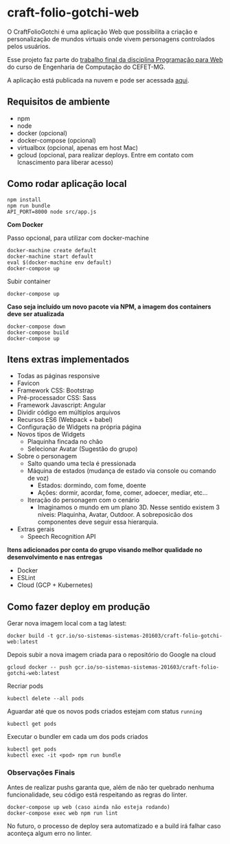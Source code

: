 # craft-folio-gotchi-web

O CraftFolioGotchi é uma aplicação Web que possibilita a criação e personalização de mundos virtuais onde vivem personagens controlados pelos usuários.

Esse projeto faz parte do [trabalho final da disciplina Programação para Web](https://github.com/fegemo/cefet-web/tree/master/assignments/project-craftfoliogotchi) do curso de Engenharia de Computação do CEFET-MG.

A aplicação está publicada na nuvem e pode ser acessada [aqui](http://35.184.50.176).

## Requisitos de ambiente

- npm
- node
- docker (opcional)
- docker-compose (opcional)
- virtualbox (opcional, apenas em host Mac)
- gcloud (opcional, para realizar deploys. Entre em contato com lcnascimento para liberar acesso)

## Como rodar aplicação local

```shell
npm install
npm run bundle
API_PORT=8000 node src/app.js
```

__Com Docker__

Passo opcional, para utilizar com docker-machine

```shell
docker-machine create default
docker-machine start default
eval $(docker-machine env default)
docker-compose up
```

Subir container

```shell
docker-compose up
```

__Caso seja incluído um novo pacote via NPM, a imagem dos containers deve ser atualizada__

```shell
docker-compose down
docker-compose build
docker-compose up
```

## Itens extras implementados

- Todas as páginas responsive
- Favicon
- Framework CSS: Bootstrap
- Pré-processador CSS: Sass
- Framework Javascript: Angular
- Dividir código em múltiplos arquivos
- Recursos ES6 (Webpack + babel)
- Configuração de Widgets na própria página
- Novos tipos de Widgets
  - Plaquinha fincada no chão
  - Selecionar Avatar (Sugestão do grupo)
- Sobre o personagem
  - Salto quando uma tecla é pressionada
  - Máquina de estados (mudança de estado via console ou comando de voz)
    - Estados: dormindo, com fome, doente
    - Ações: dormir, acordar, fome, comer, adoecer, mediar, etc...
  - Iteração do personagem com o cenário
    - Imaginamos o mundo em um plano 3D. Nesse sentido existem 3 níveis: Plaquinha, Avatar, Outdoor. A sobreposicão dos componentes deve seguir essa hierarquia.
- Extras gerais
  - Speech Recognition API

__Itens adicionados por conta do grupo visando melhor qualidade no desenvolvimento e nas entregas__

- Docker
- ESLint
- Cloud (GCP + Kubernetes)

## Como fazer deploy em produção

Gerar nova imagem local com a tag latest:

```shell
docker build -t gcr.io/so-sistemas-sistemas-201603/craft-folio-gotchi-web:latest
```

Depois subir a nova imagem criada para o repositório do Google na cloud

```shell
gcloud docker -- push gcr.io/so-sistemas-sistemas-201603/craft-folio-gotchi-web:latest
```

Recriar pods

```shell
kubectl delete --all pods
```

Aguardar até que os novos pods criados estejam com status `running`

```shell
kubectl get pods
```

Executar o bundler em cada um dos pods criados

```shell
kubectl get pods
kubectl exec -it <pod> npm run bundle
```

### Observações Finais

Antes de realizar pushs garanta que, além de não ter quebrado nenhuma funcionalidade, seu código está respeitando as regras do linter.

```shell
docker-compose up web (caso ainda não esteja rodando)
docker-compose exec web npm run lint
```

No futuro, o processo de deploy sera automatizado e a build irá falhar caso aconteça algum erro no linter.
